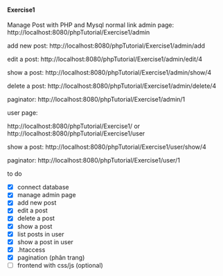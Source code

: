 #### Exercise1
Manage Post with PHP and Mysql
normal link
admin page:
http://localhost:8080/phpTutorial/Exercise1/admin

add new post:
http://localhost:8080/phpTutorial/Exercise1/admin/add

edit a post:
http://localhost:8080/phpTutorial/Exercise1/admin/edit/4

show a post:
http://localhost:8080/phpTutorial/Exercise1/admin/show/4

delete a post:
http://localhost:8080/phpTutorial/Exercise1/admin/delete/4

paginator:
http://localhost:8080/phpTutorial/Exercise1/admin/1

user page:

http://localhost:8080/phpTutorial/Exercise1/ or http://localhost:8080/phpTutorial/Exercise1/user

show a post:
http://localhost:8080/phpTutorial/Exercise1/user/show/4

paginator:
http://localhost:8080/phpTutorial/Exercise1/user/1

to do 
- [x] connect database
- [x] manage admin page
- [x] add new post
- [x] edit a post
- [x] delete a post
- [x] show a post
- [x] list posts in user
- [x] show a post in user
- [x] .htaccess
- [x] pagination (phân trang)
- [ ] frontend with css/js (optional)